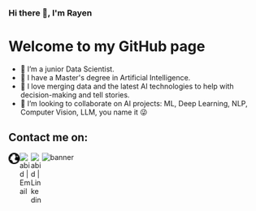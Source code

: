 ### Hi there 👋, I'm Rayen
# Welcome to my GitHub page

- 🌱 I’m a junior Data Scientist.
- 🧠 I have a Master's degree in Artificial Intelligence.
- 📔 I love merging data and the latest AI technologies to help with decision-making and tell stories.
- 👯 I’m looking to collaborate on AI projects: ML, Deep Learning, NLP, Computer Vision, LLM, you name it 😜


## Contact me on:
[<img align="left" alt="abid" width="22px" src="https://raw.githubusercontent.com/iconic/open-iconic/master/svg/globe.svg" />]([https://abidaliawan.com](https://www.datascienceportfol.io/rayen_touzi))
[<img align="left" alt="abid | Email" width="22px" src="https://raw.githubusercontent.com/simple-icons/simple-icons/df7db8a2c4c2605113121ee72f96ee678406d50d/icons/maildotru.svg" />](mailto:rayen.touzi@gmail.com)
[<img align="left" alt="abid | Linkedin" width="22px" src="https://cdn.jsdelivr.net/npm/simple-icons@v3/icons/linkedin.svg" />](https://www.linkedin.com/in/rayen-touzi/)

![banner](https://github.com/Rayen2Z/Rayen2Z/assets/93148057/88323624-e174-4abe-9075-573be3e78d8e)
